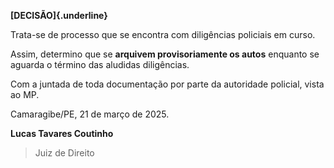 **[DECISÃO]{.underline}**

Trata-se de processo que se encontra com diligências policiais em curso.

Assim, determino que se **arquivem provisoriamente os autos** enquanto
se aguarda o término das aludidas diligências.

Com a juntada de toda documentação por parte da autoridade policial,
vista ao MP.

Camaragibe/PE, 21 de março de 2025.

**Lucas Tavares Coutinho**

> Juiz de Direito
